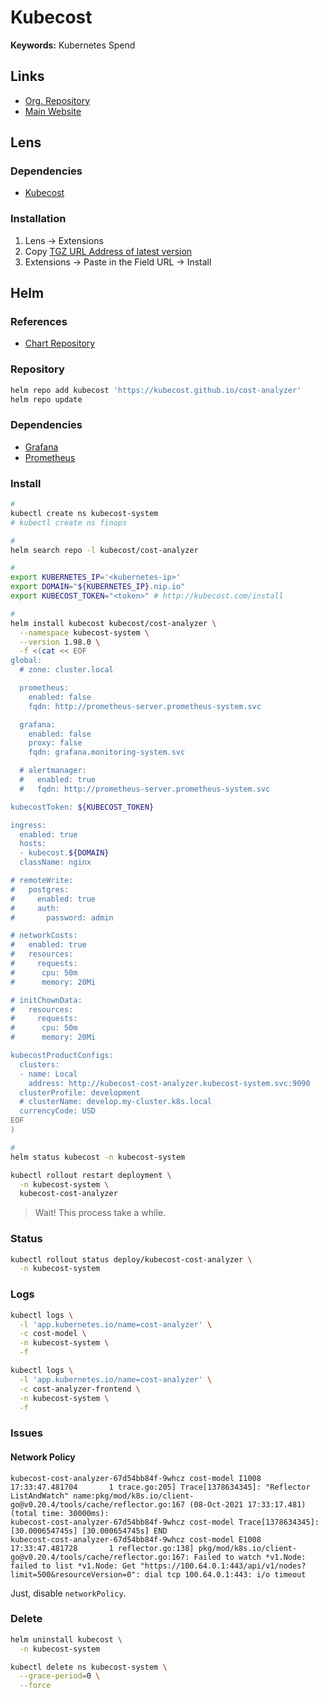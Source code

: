 # Kubecost

<!--
https://github.com/tailwarden/komiser

https://grafana.com/grafana/dashboards/11270

http://52.39.195.26/
http://52.60.214.118/

intitle:Kubecost inurl:allocations
-->

**Keywords:** Kubernetes Spend

## Links

- [Org. Repository](https://github.com/kubecost)
- [Main Website](https://kubecost.com)

## Lens

### Dependencies

- [Kubecost](#helm)

### Installation

1. Lens -> Extensions
2. Copy [TGZ URL Address of latest version](https://github.com/kubecost/kubecost-lens-extension/releases)
3. Extensions -> Paste in the Field URL -> Install

## Helm

### References

- [Chart Repository](https://github.com/kubecost/cost-analyzer-helm-chart/tree/develop/cost-analyzer)

### Repository

```sh
helm repo add kubecost 'https://kubecost.github.io/cost-analyzer'
helm repo update
```

### Dependencies

- [Grafana](/grafana/README.md#helm)
- [Prometheus](/prometheus/README.md#helm)

### Install

```sh
#
kubectl create ns kubecost-system
# kubectl create ns finops

#
helm search repo -l kubecost/cost-analyzer

#
export KUBERNETES_IP='<kubernetes-ip>'
export DOMAIN="${KUBERNETES_IP}.nip.io"
export KUBECOST_TOKEN="<token>" # http://kubecost.com/install

#
helm install kubecost kubecost/cost-analyzer \
  --namespace kubecost-system \
  --version 1.98.0 \
  -f <(cat << EOF
global:
  # zone: cluster.local

  prometheus:
    enabled: false
    fqdn: http://prometheus-server.prometheus-system.svc

  grafana:
    enabled: false
    proxy: false
    fqdn: grafana.monitoring-system.svc

  # alertmanager:
  #   enabled: true
  #   fqdn: http://prometheus-server.prometheus-system.svc

kubecostToken: ${KUBECOST_TOKEN}

ingress:
  enabled: true
  hosts:
  - kubecost.${DOMAIN}
  className: nginx

# remoteWrite:
#   postgres:
#     enabled: true
#     auth:
#       password: admin

# networkCosts:
#   enabled: true
#   resources:
#     requests:
#      cpu: 50m
#      memory: 20Mi

# initChownData:
#   resources:
#     requests:
#      cpu: 50m
#      memory: 20Mi

kubecostProductConfigs:
  clusters:
  - name: Local
    address: http://kubecost-cost-analyzer.kubecost-system.svc:9090
  clusterProfile: development
  # clusterName: develop.my-cluster.k8s.local
  currencyCode: USD
EOF
)

#
helm status kubecost -n kubecost-system
```

<!--
kubectl edit cm nginx-conf -n kubecost-system
-->

```sh
kubectl rollout restart deployment \
  -n kubecost-system \
  kubecost-cost-analyzer
```

> Wait! This process take a while.

<!-- ### [Custom Prometheus](https://github.com/kubecost/docs/blob/master/custom-prom.md)

```sh
#
helm upgrade prometheus prometheus-community/prometheus \
  --namespace prometheus-system \
  -f <(yq eval-all 'select(fileIndex == 0) * select(fileIndex == 1)' <(helm get values prometheus -o yaml --namespace prometheus-system) <(cat << \EOF
extraScrapeConfigs: |
  - job_name: kubecost
    honor_labels: true
    scrape_interval: 1m
    scrape_timeout: 10s
    metrics_path: /metrics
    scheme: http
    dns_sd_configs:
    - names:
      - kubecost-cost-analyzer.kubecost-system
      type: 'A'
      port: 9003
  - job_name: kubecost-networking
    kubernetes_sd_configs:
    - role: pod
    relabel_configs:
    # Scrape only the the targets matching the following metadata
    - source_labels: [__meta_kubernetes_pod_label_app]
      action: keep
      regex: kubecost-network-costs

rules:
  groups:
  - name: CPU
    rules:
    - expr: sum(rate(container_cpu_usage_seconds_total{container_name!=""}[5m]))
      record: cluster:cpu_usage:rate5m
    - expr: rate(container_cpu_usage_seconds_total{container_name!=""}[5m])
      record: cluster:cpu_usage_nosum:rate5m
    - expr: avg(irate(container_cpu_usage_seconds_total{container_name!="POD", container_name!=""}[5m])) by (container_name,pod_name,namespace)
      record: kubecost_container_cpu_usage_irate
    - expr: sum(container_memory_working_set_bytes{container_name!="POD",container_name!=""}) by (container_name,pod_name,namespace)
      record: kubecost_container_memory_working_set_bytes
    - expr: sum(container_memory_working_set_bytes{container_name!="POD",container_name!=""})
      record: kubecost_cluster_memory_working_set_bytes
  - name: Savings
    rules:
    - expr: sum(avg(kube_pod_owner{owner_kind!="DaemonSet"}) by (pod) * sum(container_cpu_allocation) by (pod))
      record: kubecost_savings_cpu_allocation
      labels:
        daemonset: "false"
    - expr: sum(avg(kube_pod_owner{owner_kind="DaemonSet"}) by (pod) * sum(container_cpu_allocation) by (pod)) / sum(kube_node_info)
      record: kubecost_savings_cpu_allocation
      labels:
        daemonset: "true"
    - expr: sum(avg(kube_pod_owner{owner_kind!="DaemonSet"}) by (pod) * sum(container_memory_allocation_bytes) by (pod))
      record: kubecost_savings_memory_allocation_bytes
      labels:
        daemonset: "false"
    - expr: sum(avg(kube_pod_owner{owner_kind="DaemonSet"}) by (pod) * sum(container_memory_allocation_bytes) by (pod)) / sum(kube_node_info)
      record: kubecost_savings_memory_allocation_bytes
      labels:
        daemonset: "true"
    - expr: label_replace(sum(kube_pod_status_phase{phase="Running",namespace!="kube-system"} > 0) by (pod, namespace), "pod_name", "$1", "pod", "(.+)")
      record: kubecost_savings_running_pods
    - expr: sum(rate(container_cpu_usage_seconds_total{container_name!="",container_name!="POD",instance!=""}[5m])) by (namespace, pod_name, container_name, instance)
      record: kubecost_savings_container_cpu_usage_seconds
    - expr: sum(container_memory_working_set_bytes{container_name!="",container_name!="POD",instance!=""}) by (namespace, pod_name, container_name, instance)
      record: kubecost_savings_container_memory_usage_bytes
    - expr: avg(sum(kube_pod_container_resource_requests{resource="cpu", unit="core", namespace!="kube-system"}) by (pod, namespace, instance)) by (pod, namespace)
      record: kubecost_savings_pod_requests_cpu_cores
    - expr: avg(sum(kube_pod_container_resource_requests{resource="memory", unit="byte", namespace!="kube-system"}) by (pod, namespace, instance)) by (pod, namespace)
      record: kubecost_savings_pod_requests_memory_bytes
EOF
))
``` -->

### Status

```sh
kubectl rollout status deploy/kubecost-cost-analyzer \
  -n kubecost-system
```

### Logs

```sh
kubectl logs \
  -l 'app.kubernetes.io/name=cost-analyzer' \
  -c cost-model \
  -n kubecost-system \
  -f

kubectl logs \
  -l 'app.kubernetes.io/name=cost-analyzer' \
  -c cost-analyzer-frontend \
  -n kubecost-system \
  -f
```

### Issues

#### Network Policy

```log
kubecost-cost-analyzer-67d54bb84f-9whcz cost-model I1008 17:33:47.481704       1 trace.go:205] Trace[1378634345]: "Reflector ListAndWatch" name:pkg/mod/k8s.io/client-go@v0.20.4/tools/cache/reflector.go:167 (08-Oct-2021 17:33:17.481) (total time: 30000ms):
kubecost-cost-analyzer-67d54bb84f-9whcz cost-model Trace[1378634345]: [30.000654745s] [30.000654745s] END
kubecost-cost-analyzer-67d54bb84f-9whcz cost-model E1008 17:33:47.481728       1 reflector.go:138] pkg/mod/k8s.io/client-go@v0.20.4/tools/cache/reflector.go:167: Failed to watch *v1.Node: failed to list *v1.Node: Get "https://100.64.0.1:443/api/v1/nodes?limit=500&resourceVersion=0": dial tcp 100.64.0.1:443: i/o timeout
```

Just, disable `networkPolicy`.

<!-- ```sh
#
kubens kubecost-system

#
kubectl get endpoints kubernetes -n default

#
kubectl get deployment kubecost-cost-analyzer \
  -o jsonpath='{.spec.template.spec.serviceAccountName}'; echo

#
kubectl get sa
kubectl get networkpolicies

#
kubectl auth can-i watch nodes \
  --as system:serviceaccount:kubecost-system:kubecost-cost-analyzer

kubectl auth can-i list nodes \
  --as system:serviceaccount:kubecost-system:kubecost-cost-analyzer

#
kubectl get services -n default

#
kubectl exec $(kubectl get pods -l 'app=cost-analyzer' -o jsonpath='{.items[0].metadata.name}' -n kubecost-system) \
  -c cost-analyzer-server \
  -n kubecost-system \
    -- nc -v kubernetes.default.svc 443

#
kubectl get clusterrole kubecost-cost-analyzer -o yaml
``` -->

### Delete

```sh
helm uninstall kubecost \
  -n kubecost-system

kubectl delete ns kubecost-system \
  --grace-period=0 \
  --force
```
